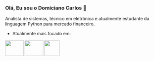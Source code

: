 ### Olá, Eu sou o **Domiciano Carlos**  👋
Analista de sistemas, técnico em eletrônica e atualmente estudante da linguagem Python para mercado financeiro.

- Atualmente mais focado em:
<div style="display: flex">
         <img width='60' height='50' align=left src="https://cdn.jsdelivr.net/gh/devicons/devicon/icons/python/python-original-wordmark.svg" />
         <img width='60' height='50' align=left src="https://cdn.jsdelivr.net/gh/devicons/devicon/icons/csharp/csharp-original.svg" />
         <img width='50' height='50' align=left src="https://cdn.jsdelivr.net/gh/devicons/devicon/icons/kotlin/kotlin-original.svg" />
           
</div>         
          

<!--
**domiciano-silva/domiciano-silva** is a ✨ _special_ ✨ repository because its `README.md` (this file) appears on your GitHub profile.

Here are some ideas to get you started:

- 🔭 I’m currently working on ...
- 🌱 I’m currently learning ...
- 👯 I’m looking to collaborate on ...
- 🤔 I’m looking for help with ...
- 💬 Ask me about ...
- 📫 How to reach me: ...
- 😄 Pronouns: ...
- ⚡ Fun fact: ...
-->
